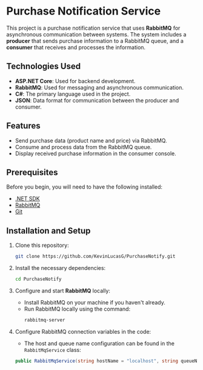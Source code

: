 # Purchase Notification Service

This project is a purchase notification service that uses **RabbitMQ** for asynchronous communication between systems. The system includes a **producer** that sends purchase information to a RabbitMQ queue, and a **consumer** that receives and processes the information.

## Technologies Used

- **ASP.NET Core**: Used for backend development.
- **RabbitMQ**: Used for messaging and asynchronous communication.
- **C#**: The primary language used in the project.
- **JSON**: Data format for communication between the producer and consumer.

## Features

- Send purchase data (product name and price) via RabbitMQ.
- Consume and process data from the RabbitMQ queue.
- Display received purchase information in the consumer console.

## Prerequisites

Before you begin, you will need to have the following installed:

- [.NET SDK](https://dotnet.microsoft.com/download)
- [RabbitMQ](https://www.rabbitmq.com/download.html)
- [Git](https://git-scm.com/)

## Installation and Setup

1. Clone this repository:
    ```bash
    git clone https://github.com/KevinLucasG/PurchaseNotify.git
    ```

2. Install the necessary dependencies:
    ```bash
    cd PurchaseNotify
    ```

3. Configure and start **RabbitMQ** locally:
   - Install RabbitMQ on your machine if you haven't already.
   - Run RabbitMQ locally using the command:
     ```bash
     rabbitmq-server
     ```

4. Configure RabbitMQ connection variables in the code:
   - The host and queue name configuration can be found in the `RabbitMqService` class:

   ```csharp
   public RabbitMqService(string hostName = "localhost", string queueName = "Purchase")
